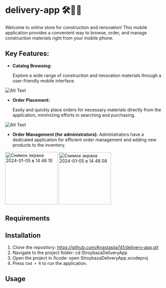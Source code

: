 # delivery-app 🛠️🏡📲
Welcome to online store for construction and renovation! This mobile application provides a convenient way to browse, order, and manage construction materials right from your mobile phone.
## Key Features:
- **Catalog Browsing:**
  
  Explore a wide range of construction and renovation materials through a user-friendly mobile interface.
  
![Alt Text](https://media.giphy.com/media/uNvpZ73FIqDMu4xk6n/giphy.gif)

- **Order Placement:**
  
  Easily and quickly place orders for necessary materials directly from the application, minimizing efforts in searching and purchasing.

![Alt Text](https://media.giphy.com/media/DP6WRFmq1N5Y4LtuaS/giphy.gif)

- **Order Management (for administrators):**
  Administrators have a dedicated application for efficient order management and adding new products to the inventory.
<img width="168" alt="Снимок экрана 2024-01-05 в 14 46 10" src="https://github.com/Anastasiia741/delivery-app/assets/56585649/1ba7d1e6-446f-454e-a17a-baa9f3d26d42">

<img width="167" alt="Снимок экрана 2024-01-05 в 14 48 08" src="https://github.com/Anastasiia741/delivery-app/assets/56585649/b85d16b7-0166-49ac-a08c-947fd74631d3">


## Requirements


## Installation

1. Clone the repository: https://github.com/Anastasiia741/delivery-app.git 
2. Navigate to the project folder: cd StroybazaDeliveryApp
3. Open the project in Xcode: open StroybazaDeliveryApp.xcodeproj
4. Press `Cmd + R` to run the application.

## Usage


